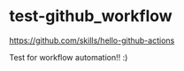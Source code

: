 # test-github_workflow
https://github.com/skills/hello-github-actions

Test for workflow automation!! :)